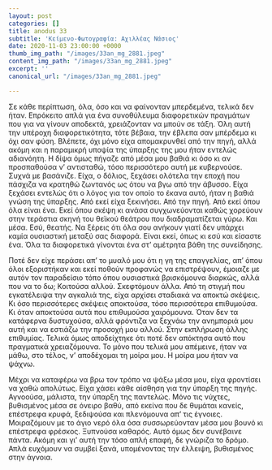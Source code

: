 ```yaml
---
layout: post
categories: []
title: anodus 33
subtitle: 'Κείμενο-Φωτογραφία: Αχιλλέας Νάσιος'
date: 2020-11-03 23:00:00 +0000
thumb_img_path: "/images/33an_mg_2881.jpeg"
content_img_path: "/images/33an_mg_2881.jpeg"
excerpt: ''
canonical_url: "/images/33an_mg_2881.jpeg"

---
```

Σε κάθε περίπτωση, όλα, όσο και να φαίνονταν μπερδεμένα, τελικά δεν ήταν. Επρόκειτο απλά για ένα συνοθύλευμα διαφορετικών πραγμάτων που για να γίνουν αποδεκτά, χρειάζονταν να μπούν σε τάξη. Όλη αυτή την υπέροχη διαφορετικότητα, τότε βέβαια, την έβλεπα σαν μπέρδεμα κι όχι σαν φύση. Βλέπετε, όχι μόνο είχα απομακρυνθεί από την πηγή, αλλά ακόμη και η παραμικρή υποψία της ύπαρξης της μου ήταν εντελώς αδιανόητη. Η δίψα όμως πήγαζε από μέσα μου βαθιά κι όσο κι αν προσπαθούσα ν’ αντισταθώ, τόσο περισσότερο αυτή με κυβερνούσε. Συχνά με βασάνιζε. Είχα, ο δόλιος, ξεχάσει ολότελα την εποχή που πάσχιζα να κρατηθώ ζωντανός ως ότου να βγω από την άβυσσο. Είχα ξεχάσει εντελώς ότι ο λόγος για τον οποίο το έκανα αυτό, ήταν η βαθιά γνώση της ύπαρξης. Από εκεί είχα ξεκινήσει. Από την πηγή. Από εκεί όπου όλα είναι ένα. Εκεί όπου σκέψη κι ανάσα συγχωνεύονται καθώς χορεύουν στην τεράστια σκηνή του θεϊκού θεάτρου που διαδραματίζεται γύρω. Και μέσα. Εσύ, θεατής. Να ξέρεις ότι όλα σου ανήκουν γιατί δεν υπάρχει καμία ουσιαστική μεταξύ σας διαφορά. Είναι εκεί, όπως κι εσύ και είσαστε ένα. Όλα τα διαφορετικά γίνονται ένα στ’ αμέτρητα βάθη της συνείδησης.

Ποτέ δεν είχε περάσει απ’ το μυαλό μου ότι η γη της επαγγελίας, απ’ όπου όλοι εξοριστήκαν και εκεί ποθούν προφανώς να επιστρέψουν, έμοιαζε με αυτόν τον παραδείσιο τόπο όπου ουσιαστικά βρισκόμουνα διαρκώς, αλλά που να το δω; Κοιτούσα αλλού. Σκεφτόμουν άλλα. Από τη στιγμή που εγκατέλειψα την αγκαλιά της, είχα αρχίσει σταδιακά να αποκτώ σκέψεις. Κι όσο περισσότερες σκέψεις αποκτούσα, τόσο περισσότερα επιθυμούσα. Κι όταν αποκτούσα αυτά που επιθυμούσα χαιρόμουνα. Όταν δεν τα κατάφερνα δυστυχούσα, αλλά φρόντιζα να ξεχνάω την ανημποριά μου αυτή και να εστιάζω την προσοχή μου αλλού. Στην εκπλήρωση άλλης επιθυμίας. Τελικά όμως αποδείχτηκε ότι ποτέ δεν απόκτησα αυτό που πραγματικά χρειαζόμουνα. Το μόνο που τελικά μου απέμεινε, ήταν να μάθω, στο τέλος, ν’ αποδέχομαι τη μοίρα μου. Η μοίρα μου ήταν να ψάχνω.

Μέχρι να καταφέρω να βρω τον τρόπο να ψάξω μέσα μου, είχα φροντίσει να χαθώ απολύτως. Είχα χάσει κάθε αίσθηση για την ύπαρξη της πηγής. Αγνοούσα, μάλιστα, την ύπαρξη της παντελώς. Μόνο τις νύχτες, βυθισμένος μέσα σε όνειρο βαθύ, από εκείνα που δε θυμάται κανείς, επέστρεφα κρυφά, ξεδιψούσα και πλενόμουνα απ’ τις έγνοιες. Μοιραζόμουν με το άγιο νερό όλα όσα συσσωρεύονταν μέσα μου βουνό κι επέστρεφα φρέσκος. Ξυπνούσα καθαρός. Αυτό όμως δεν συνέβαινε πάντα. Ακόμη και γι’ αυτή την τόσο απλή επαφή, δε γνώριζα το δρόμο. Απλά ευχόμουν να συμβεί ξανά, υπομένοντας την έλλειψη, βυθισμένος στην άγνοια.